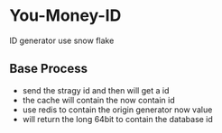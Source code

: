 # You-Money-ID
ID generator use snow flake 

## Base Process 

* send the stragy id and then will get a id 
* the cache will contain the now contain id 
* use redis to contain the origin generator now value 
* will return the long 64bit to contain the database id 